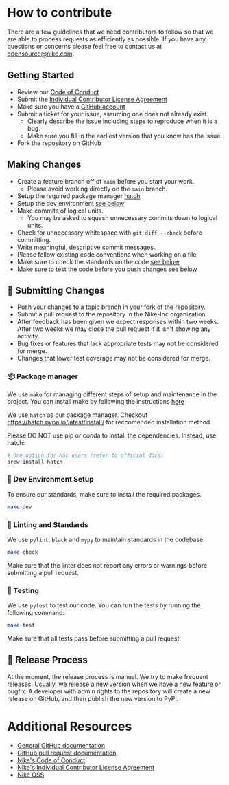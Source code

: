# How to contribute

There are a few guidelines that we need contributors to follow so that we are able to process requests as efficiently as possible. If you have any questions or concerns please feel free to contact us at [opensource@nike.com](mailto:opensource@nike.com).

## Getting Started

* Review our [Code of Conduct](https://github.com/Nike-Inc/nike-inc.github.io/blob/master/CONDUCT.md)
* Submit the [Individual Contributor License Agreement](https://www.clahub.com/agreements/Nike-Inc/fastbreak)
* Make sure you have a [GitHub account](https://github.com/signup/free)
* Submit a ticket for your issue, assuming one does not already exist.
    * Clearly describe the issue including steps to reproduce when it is a bug.
    * Make sure you fill in the earliest version that you know has the issue.
* Fork the repository on GitHub

## Making Changes

* Create a feature branch off of `main` before you start your work.
    * Please avoid working directly on the `main` branch.
* Setup the required package manager [hatch](#-package-manager)
* Setup the dev environment [see below](#-dev-environment-setup)
* Make commits of logical units.
    * You may be asked to squash unnecessary commits down to logical units.
* Check for unnecessary whitespace with `git diff --check` before committing.
* Write meaningful, descriptive commit messages.
* Please follow existing code conventions when working on a file
* Make sure to check the standards on the code [see below](#-linting-and-standards)
* Make sure to test the code before you push changes [see below](#-testing)

## 🤝 Submitting Changes

* Push your changes to a topic branch in your fork of the repository.
* Submit a pull request to the repository in the Nike-Inc organization.
* After feedback has been given we expect responses within two weeks. After two weeks we may close the pull request 
if it isn't showing any activity.
* Bug fixes or features that lack appropriate tests may not be considered for merge.
* Changes that lower test coverage may not be considered for merge.

### 📦 Package manager

We use `make` for managing different steps of setup and maintenance in the project. You can install make by following
the instructions [here](https://formulae.brew.sh/formula/make)

We use `hatch` as our package manager. 
Checkout https://hatch.pypa.io/latest/install/ for reccomended installation method

Please DO NOT use pip or conda to install the dependencies. Instead, use hatch:

```bash
# One option for Mac users (refer to official docs)
brew install hatch
```

### 📌 Dev Environment Setup

To ensure our standards, make sure to install the required packages.

```bash
make dev
```

### 🧹 Linting and Standards

We use `pylint`, `black` and `mypy` to maintain standards in the codebase

```bash
make check
```

Make sure that the linter does not report any errors or warnings before submitting a pull request.

### 🧪 Testing

We use `pytest` to test our code. You can run the tests by running the following command:

```bash
make test
```

Make sure that all tests pass before submitting a pull request.

## 🚀 Release Process

At the moment, the release process is manual. We try to make frequent releases. Usually, we release a new version when we have a new feature or bugfix. A developer with admin rights to the repository will create a new release on GitHub, and then publish the new version to PyPI.

# Additional Resources

* [General GitHub documentation](https://help.github.com/)
* [GitHub pull request documentation](https://help.github.com/send-pull-requests/)
* [Nike's Code of Conduct](https://github.com/Nike-Inc/nike-inc.github.io/blob/master/CONDUCT.md)
* [Nike's Individual Contributor License Agreement](https://www.clahub.com/agreements/Nike-Inc/fastbreak)
* [Nike OSS](https://nike-inc.github.io/)